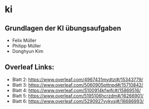 # ki
## Grundlagen der KI übungsaufgaben

- Felix Müller
- Philipp Müller
- Donghyun Kim


## Overleaf Links:
- Blatt 2: https://www.overleaf.com/4967431mydtzj#/15343779/
- Blatt 3: https://www.overleaf.com/5060905pttnpd#/15710842/
- Blatt 4: https://www.overleaf.com/5100914kfwjfc#/15869516/
- Blatt 5: https://www.overleaf.com/5195106hcrzdm#/16266901/
- Blatt 6: https://www.overleaf.com/5290927vykysj#/16686993/
